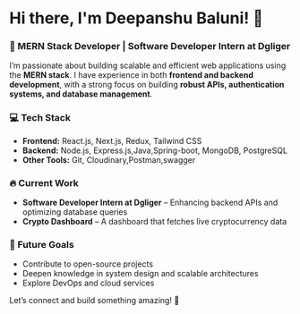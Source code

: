 # Hi there, I'm Deepanshu Baluni! 👋  

### 🚀 MERN Stack Developer | Software Developer Intern at Dgliger  

I’m passionate about building scalable and efficient web applications using the **MERN stack**. I have experience in both **frontend and backend development**, with a strong focus on building **robust APIs, authentication systems, and database management**.  

### 💻 Tech Stack  
- **Frontend:** React.js, Next.js, Redux, Tailwind CSS  
- **Backend:** Node.js, Express.js,Java,Spring-boot, MongoDB, PostgreSQL  
- **Other Tools:**  Git, Cloudinary,Postman,swagger 

### 🔥 Current Work  
- **Software Developer Intern at Dgliger** – Enhancing backend APIs and optimizing database queries  
- **Crypto Dashboard** – A dashboard that fetches live cryptocurrency data  

### 📌 Future Goals  
- Contribute to open-source projects  
- Deepen knowledge in system design and scalable architectures  
- Explore DevOps and cloud services  

Let’s connect and build something amazing! 🚀  


